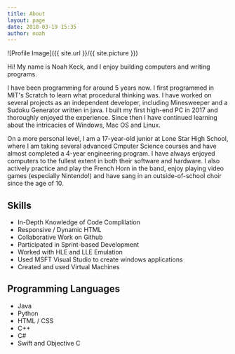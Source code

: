 ```yaml
---
title: About
layout: page
date: 2018-03-19 15:35
author: noah
---
```

![Profile Image]({{ site.url }}/{{ site.picture }})

Hi! My name is Noah Keck, and I enjoy building computers and writing programs.

I have been programming for around 5 years now. I first programmed in MIT's Scratch to learn what procedural thinking was. I have worked on several projects as an independent developer, including Minesweeper and a Sudoku Generator written in java. I built my first high-end PC in 2017 and thoroughly enjoyed the experience. Since then I have continued learning about the intricacies of Windows, Mac OS and Linux.

On a more personal level, I am a 17-year-old junior at Lone Star High School, where I am taking several advanced Cmputer Science courses and have almost completed a 4-year engineering program. I have always enjoyed computers to the fullest extent in both their software and hardware. I also actively practice and play the French Horn in the band, enjoy playing video games (especially Nintendo!) and have sang in an outside-of-school choir since the age of 10.

## Skills
* In-Depth Knowledge of Code Complilation
* Responsive / Dynamic HTML
* Collaborative Work on Github
* Participated in Sprint-based Development
* Worked with HLE and LLE Emulation
* Used MSFT Visual Studio to create windows applications
* Created and used Virtual Machines

## Programming Languages
* Java
* Python
* HTML / CSS
* C++
* C#
* Swift and Objective C
